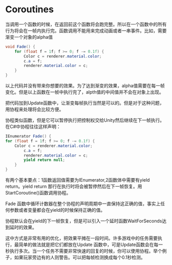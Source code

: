 # Coroutines
当调用一个函数的时候，在返回前这个函数将会跑完整。所以在一个函数中的所有行为将会在一帧内执行完。函数调用不能用来完成动画或者一串事件。比如，需要渐变一个对象的alpha值
```cs
void Fade() {
    for (float f = 1f; f >= 0; f -= 0.1f) {
        Color c = renderer.material.color;
        c.a = f;
        renderer.material.color = c;
    }
}
```
以上代码并没有带来你想要的效果。为了达到渐变的效果，alpha值需要在每一帧变化。但是以上函数在一帧中执行完了，alpth值的中间值并不会在对象上出现。

把代码加到Update函数中，让渐变每帧执行当然是可以的。但是对于这种问题，用协程来处理将会比较方便。

协程类似函数，但是它可以暂停执行把控制权交给Unity然后继续在下一帧执行。在C#中协程往往这样声明：
```cs
IEnumerator Fade() {
for (float f = 1f; f >= 0; f -= 0.1f) {
    Color c = renderer.material.color;
        c.a = f;
        renderer.material.color = c;
        yield return null;
    }
}
```
有两个基本要点：1函数返回值需要为IEnumerator,2函数体中需要有yield return。yield return 那行在执行时将会被暂停然后在下一帧恢复。用StartCoroutine()函数调用协程。

Fade 函数中循环计数器在整个协程的声明周期中一直保持这正确的值，事实上任何参数或者变量都会在yield的时候保持正确的值。

协程默认会在yield的下一帧恢复，但是可以引入一个延时函数WaitForSeconds达到延时的效果。

这中方式是非常有用的优化，把效果平摊在一段时间。许多游戏中的任务需要执行，最简单的做法就是把它们都放在Update 函数中，可是Update函数会在每一秒执行多次。当一个任务不需要非常快速的回复的时候，你可以使用协程。举个例子，如果玩家旁边有的人则警告。可以把每帧检测换成每个0.1秒检测。
